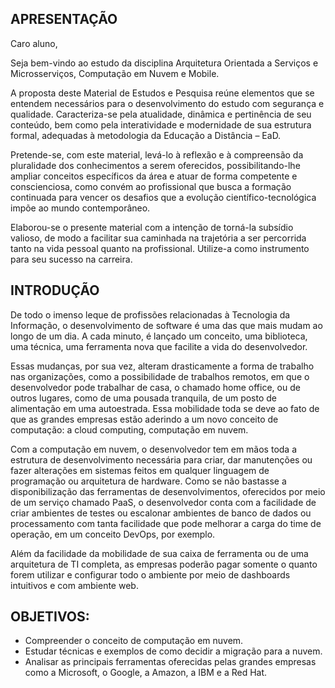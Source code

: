 ## APRESENTAÇÃO

Caro aluno,

Seja bem-vindo ao estudo da disciplina Arquitetura Orientada a Serviços e Microsserviços, Computação em Nuvem e Mobile.

A proposta deste Material de Estudos e Pesquisa reúne elementos que se entendem necessários para o desenvolvimento do estudo com segurança e qualidade. Caracteriza-se pela atualidade, dinâmica e pertinência de seu conteúdo, bem como pela interatividade e modernidade de sua estrutura formal, adequadas à metodologia da Educação a Distância – EaD.

Pretende-se, com este material, levá-lo à reflexão e à compreensão da pluralidade dos conhecimentos a serem oferecidos, possibilitando-lhe ampliar conceitos específicos da área e atuar de forma competente e conscienciosa, como convém ao profissional que busca a formação continuada para vencer os desafios que a evolução científico-tecnológica impõe ao mundo contemporâneo.

Elaborou-se o presente material com a intenção de torná-la subsídio valioso, de modo a facilitar sua caminhada na trajetória a ser percorrida tanto na vida pessoal quanto na profissional. Utilize-a como instrumento para seu sucesso na carreira.


## INTRODUÇÃO

De todo o imenso leque de profissões relacionadas à Tecnologia da Informação, o desenvolvimento de software é uma das que mais mudam ao longo de um dia. A cada minuto, é lançado um conceito, uma biblioteca, uma técnica, uma ferramenta nova que facilite a vida do desenvolvedor.

Essas mudanças, por sua vez, alteram drasticamente a forma de trabalho nas organizações, como a possibilidade de trabalhos remotos, em que o desenvolvedor pode trabalhar de casa, o chamado home office, ou de outros lugares, como de uma pousada tranquila,  de um posto de alimentação em uma autoestrada. Essa mobilidade toda se deve ao fato de que as grandes empresas estão aderindo a um novo conceito de computação: a cloud computing, computação em nuvem.

Com a computação em nuvem, o desenvolvedor tem em mãos toda a estrutura de desenvolvimento necessária para criar, dar manutenções ou fazer alterações em sistemas feitos em qualquer linguagem de programação ou arquitetura de hardware. Como se não bastasse a disponibilização das ferramentas de desenvolvimentos, oferecidos por meio de um serviço chamado PaaS, o desenvolvedor conta com a facilidade de criar ambientes de testes ou escalonar ambientes de banco de dados ou processamento com tanta facilidade que pode melhorar a carga do time de operação, em um conceito DevOps, por exemplo.

Além da facilidade da mobilidade de sua caixa de ferramenta ou de uma arquitetura de TI completa, as empresas poderão pagar somente o quanto forem utilizar e configurar todo o ambiente por meio de dashboards intuitivos e com ambiente web.

## OBJETIVOS:

- Compreender o conceito de computação em nuvem.
- Estudar técnicas e exemplos de como decidir a migração para a nuvem.
- Analisar as principais ferramentas oferecidas pelas grandes empresas como a Microsoft, o Google, a Amazon, a IBM e a Red Hat.
